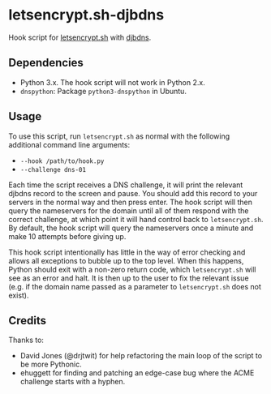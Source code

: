 # letsencrypt.sh-djbdns

Hook script for [letsencrypt.sh](https://github.com/lukas2511/letsencrypt.sh)
with [djbdns](http://cr.yp.to/djbdns.html).

## Dependencies

 * Python 3.x. The hook script will not work in Python 2.x.
 * `dnspython`: Package `python3-dnspython` in Ubuntu.

## Usage

To use this script, run `letsencrypt.sh` as normal with the following additional
command line arguments:

 * `--hook /path/to/hook.py`
 * `--challenge dns-01`

Each time the script receives a DNS challenge, it will print the relevant
djbdns record to the screen and pause. You should add this record to your
servers in the normal way and then press enter. The hook script will then
query the nameservers for the domain until all of them respond with the correct
challenge, at which point it will hand control back to `letsencrypt.sh`. By
default, the hook script will query the nameservers once a minute and make 10
attempts before giving up.

This hook script intentionally has little in the way of error checking and
allows all exceptions to bubble up to the top level. When this happens, Python
should exit with a non-zero return code, which `letsencrypt.sh` will see as an
error and halt. It is then up to the user to fix the relevant issue (e.g. if
the domain name passed as a parameter to `letsencrypt.sh` does not exist).

## Credits

Thanks to:

 * David Jones (@drjtwit) for help refactoring the main loop of the
   script to be more Pythonic.
 * ehuggett for finding and patching an edge-case bug where the ACME challenge
   starts with a hyphen.
